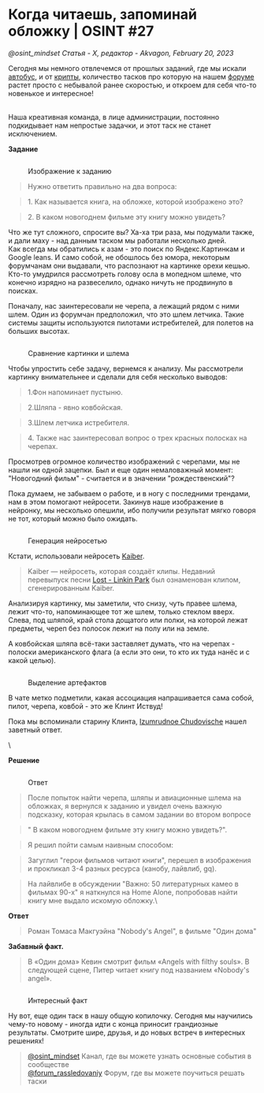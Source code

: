 # Когда читаешь, запоминай обложку | OSINT #27

_@osint\_mindset Статья - X, редактор - Akvagon, February 20, 2023_

Сегодня мы немного отвлечемся от прошлых заданий, где мы искали [автобус](https://osint-mindset.gitbook.io/cases/est-marshrut-i-est-na-trasse-naselennyi-punkt...), и от [крипты](https://osint-mindset.gitbook.io/cases/kriptu-v-massy), количество тасков про которую на нашем [форуме](https://t.me/+GMxoDCvLO0k0MWRi) растет просто с небывалой ранее скоростью, и откроем для себя что-то новенькое и интересное!

\
Наша креативная команда, в лице администрации, постоянно подкидывает нам непростые задачки, и этот таск не станет исключением.

**Задание**

<figure><img src="https://telegra.ph/file/b0a14028ce2a13de4dcda.png" alt=""><figcaption><p>Изображение к заданию</p></figcaption></figure>

> Нужно ответить правильно на два вопроса:

> 1\. Как называется книга, на обложке, которой изображено это?

> 2\. В каком новогоднем фильме эту книгу можно увидеть?

Что же тут сложного, спросите вы? Ха-ха три раза, мы подумали также, и дали маху - над данным таском мы работали несколько дней.\
Как всегда мы обратились к азам - это поиск по Яндекс.Картинкам и Google leans. И само собой, не обошлось без юмора, некоторым форумчанам они выдавали, что распознают на картинке орехи кешью.\
Кто-то умудрился рассмотреть голову осла в мопедном шлеме, что конечно изрядно на развеселило, однако ничуть не продвинуло в поисках.

Поначалу, нас заинтересовали не черепа, а лежащий рядом с ними шлем. Один из форумчан предположил, что это шлем летчика. Такие системы защиты используются пилотами истребителей, для полетов на больших высотах.

<figure><img src="https://telegra.ph/file/36631c69b55b1c20b1ffe.jpg" alt=""><figcaption><p>Сравнение картинки и шлема</p></figcaption></figure>

Чтобы упростить себе задачу, вернемся к анализу. Мы рассмотрели картинку внимательнее и сделали для себя несколько выводов:

> 1.Фон напоминает пустыню.

> 2.Шляпа - явно ковбойская.

> 3.Шлем летчика истребителя.

> 4\. Также нас заинтересовал вопрос о трех красных полосках на черепах.

Просмотрев огромное количество изображений с черепами, мы не нашли ни одной зацепки. Был и еще один немаловажный момент: "Новогодний фильм" - считается и в значении "рождественский"?

Пока думаем, не забываем о работе, и в ногу с последними трендами, нам в этом помогают нейросети. Закинув наше изображение в нейронку, мы несколько опешили, ибо получили результат мягко говоря не тот, который можно было ожидать.

<figure><img src="https://telegra.ph/file/41a0d70684119845e4e29.jpg" alt=""><figcaption><p>Генерация нейросетью</p></figcaption></figure>

Кстати, использовали нейросеть [Kaiber](https://forpost-sevastopol.ru/newsfull/152223/chto-za-nejroset-kaiber-ai-prilogenie-prevraschaet-polzovatelej-v-geroev-anime-i-kartin-epohi-modern.html).

> Kaiber — нейросеть, которая создаёт клипы. Недавний перевыпуск песни [Lost - Linkin Park](https://youtu.be/7NK\_JOkuSVY) был ознаменован клипом, сгенерированным Kaiber.

Анализируя картинку, мы заметили, что снизу, чуть правее шлема, лежит что-то, напоминающее тот же шлем, только стеклом вверх. Слева, под шляпой, край стола дощатого или полки, на которой лежат предметы, череп без полосок лежит на полу или на земле.

А ковбойская шляпа всё-таки заставляет думать, что на черепах - полоски американского флага (а если это они, то кто их туда нанёс и с какой целью).

<figure><img src="https://telegra.ph/file/3a10773874fcaf5c5d074.jpg" alt=""><figcaption><p>Выделение артефактов</p></figcaption></figure>

В чате метко подметили, какая ассоциация напрашивается сама собой, пилот, черепа, ковбой - это же Клинт Иствуд!

Пока мы вспоминали старину Клинта, [Izumrudnoe Chudovische](https://t.me/e12334444) нашел заветный ответ.

\


**Решение**

<figure><img src="https://telegra.ph/file/fd0e640a7777278c7537b.jpg" alt=""><figcaption><p>Ответ</p></figcaption></figure>

> После попыток найти черепа, шляпы и авиационные шлема на обложках, я вернулся к заданию и увидел очень важную подсказку, которая крылась в самом задании во втором вопросе

> " В каком новогоднем фильме эту книгу можно увидеть?".

> Я решил пойти самым наивным способом:

> Загуглил "герои фильмов читают книги", перешел в изображения и прокликал 3-4 разных ресурса (канобу, лайвлиб, gq).

> На лайвлибе в обсуждении "Важно: 50 литературных камео в фильмах 90-х" я наткнулся на Home Alone, попробовав найти книгу мне выдало искомую обложку.\
>

**Ответ**

> Роман Томаса Макгуэйна "Nobody's Angel", в фильме "Один дома"



**Забавный факт.**

> В «Один дома» Кевин смотрит фильм «Angels with filthy souls». В следующей сцене, Питер читает книгу под названием «Nobody's angel».

<figure><img src="https://telegra.ph/file/6a39380241d14b1c25b6d.jpg" alt=""><figcaption><p>Интересный факт</p></figcaption></figure>

Ну вот, еще один таск в нашу общую копилочку. Сегодня мы научились чему-то новому - иногда идти с конца приносит грандиозные результаты. Смотрите шире, друзья, и до новых встреч в интересных решениях!

> [@osint\_mindset](https://t.me/osint\_mindset) Канал, где вы можете узнать основные события в сообществе[\
> @forum\_rassledovaniy](https://t.me/+GMxoDCvLO0k0MWRi) Форум, где вы можете поучиться решать таски
